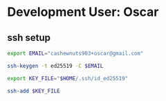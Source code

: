 # Development User: Oscar

## ssh setup

```bash { "name": "ssh-keygen" }
export EMAIL="cashewnuts903+oscar@gmail.com"

ssh-keygen -t ed25519 -C $EMAIL
```

```bash { "name": "ssh-add" }
export KEY_FILE="$HOME/.ssh/id_ed25519"

ssh-add $KEY_FILE
```
